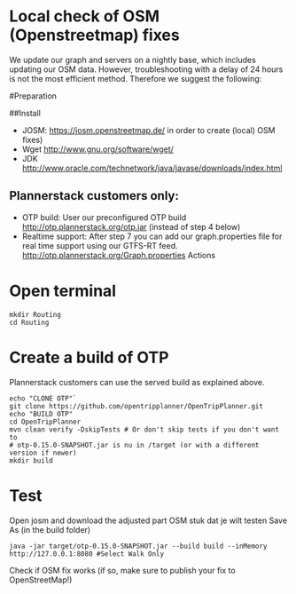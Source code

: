 # Local check of OSM (Openstreetmap) fixes

We update our graph and servers on a nightly base, which includes updating our OSM data.  However, troubleshooting with a delay of 24 hours is not the most efficient method. Therefore we suggest the following: 

#Preparation

##Install 

* JOSM: https://josm.openstreetmap.de/ in order to create (local) OSM fixes)
* Wget http://www.gnu.org/software/wget/
* JDK http://www.oracle.com/technetwork/java/javase/downloads/index.html

## Plannerstack customers only:

* OTP build: User our preconfigured OTP build http://otp.plannerstack.org/otp.jar (instead of step 4 below)
* Realtime support: After step 7 you can add our graph.properties file for real time support using our GTFS-RT feed. http://otp.plannerstack.org/Graph.properties
Actions

# Open terminal

```
mkdir Routing
cd Routing
```

# Create a build of OTP 
Plannerstack customers can use the served build as explained above.

```
echo "CLONE OTP"`
git clone https://github.com/opentripplanner/OpenTripPlanner.git
echo "BUILD OTP"
cd OpenTripPlanner
mvn clean verify -DskipTests # Or don't skip tests if you don't want to
# otp-0.15.0-SNAPSHOT.jar is nu in /target (or with a different version if newer)
mkdir build
```

# Test
Open josm and download the adjusted part OSM stuk dat je wilt testen
Save As (in the build folder)
```
java -jar target/otp-0.15.0-SNAPSHOT.jar --build build --inMemory
http://127.0.0.1:8080 #Select Walk Only
```
Check if OSM fix works (if so, make sure to publish your fix to OpenStreetMap!)
